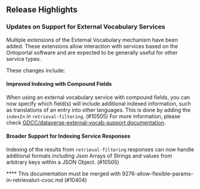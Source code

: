 ## Release Highlights

### Updates on Support for External Vocabulary Services

Multiple extensions of the External Vocabulary mechanism have been added. These extensions allow interaction with services based on the Ontoportal software and are expected to be generally useful for other service types.

These changes include:

#### Improved Indexing with Compound Fields

When using an external vocabulary service with compound fields, you can now specify which field(s) will include additional indexed information, such as translations of an entry into other languages. This is done by adding the `indexIn` in `retrieval-filtering`. (#10505)
For more information, please check [GDCC/dataverse-external-vocab-support documentation](https://github.com/gdcc/dataverse-external-vocab-support/tree/main/docs).

#### Broader Support for Indexing Service Responses

Indexing of the results from `retrieval-filtering` responses can now handle additional formats including Json Arrays of Strings and values from arbitrary keys within a JSON Object. (#10505)

**** This documentation must be merged with 9276-allow-flexible-params-in-retrievaluri-cvoc.md (#10404)